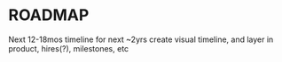 
# ROADMAP

Next 12-18mos
timeline for next ~2yrs
create visual timeline, and layer in product, hires(?), milestones, etc
